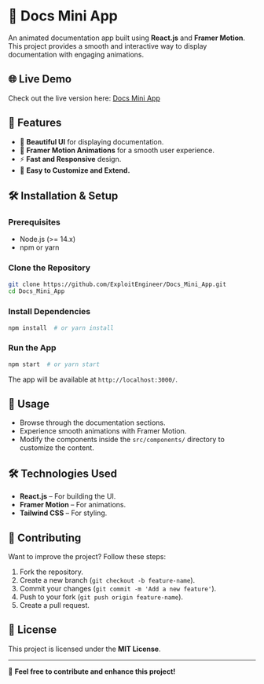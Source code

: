 # 📄 Docs Mini App

An animated documentation app built using **React.js** and **Framer Motion**. This project provides a smooth and interactive way to display documentation with engaging animations.

## 🌐 Live Demo
Check out the live version here: [Docs Mini App](https://docs-app-woad.vercel.app)

## 🚀 Features
- 📜 **Beautiful UI** for displaying documentation.
- 🎨 **Framer Motion Animations** for a smooth user experience.
- ⚡ **Fast and Responsive** design.
- 🔧 **Easy to Customize and Extend.**

## 🛠 Installation & Setup

### **Prerequisites**
- Node.js (>= 14.x)
- npm or yarn

### **Clone the Repository**
```bash
git clone https://github.com/ExploitEngineer/Docs_Mini_App.git
cd Docs_Mini_App
```

### **Install Dependencies**
```bash
npm install  # or yarn install
```

### **Run the App**
```bash
npm start  # or yarn start
```

The app will be available at `http://localhost:3000/`.

## 📌 Usage
- Browse through the documentation sections.
- Experience smooth animations with Framer Motion.
- Modify the components inside the `src/components/` directory to customize the content.

## 🛠 Technologies Used
- **React.js** – For building the UI.
- **Framer Motion** – For animations.
- **Tailwind CSS** – For styling.

## 🤝 Contributing
Want to improve the project? Follow these steps:
1. Fork the repository.
2. Create a new branch (`git checkout -b feature-name`).
3. Commit your changes (`git commit -m 'Add a new feature'`).
4. Push to your fork (`git push origin feature-name`).
5. Create a pull request.

## 📜 License
This project is licensed under the **MIT License**.

---
🚀 **Feel free to contribute and enhance this project!**

